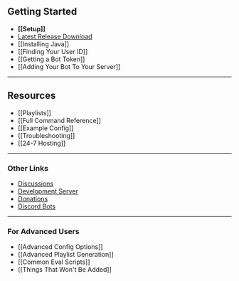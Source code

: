 ## Getting Started
- **[[Setup]]**
- [Latest Release Download](https://github.com/jagrosh/MusicBot/releases/latest)
- [[Installing Java]]
- [[Finding Your User ID]]
- [[Getting a Bot Token]]
- [[Adding Your Bot To Your Server]]

***

## Resources
- [[Playlists]]
- [[Full Command Reference]]
- [[Example Config]]
- [[Troubleshooting]]
- [[24-7 Hosting]]

***

### Other Links
- [Discussions](https://github.com/jagrosh/MusicBot/discussions)
- [Development Server](https://discord.gg/0p9LSGoRLu6Pet0k)
- [Donations](https://www.patreon.com/jagrosh)
- [Discord Bots](https://discord.bots.gg)

***

### For Advanced Users
- [[Advanced Config Options]]
- [[Advanced Playlist Generation]]
- [[Common Eval Scripts]]
- [[Things That Won't Be Added]]